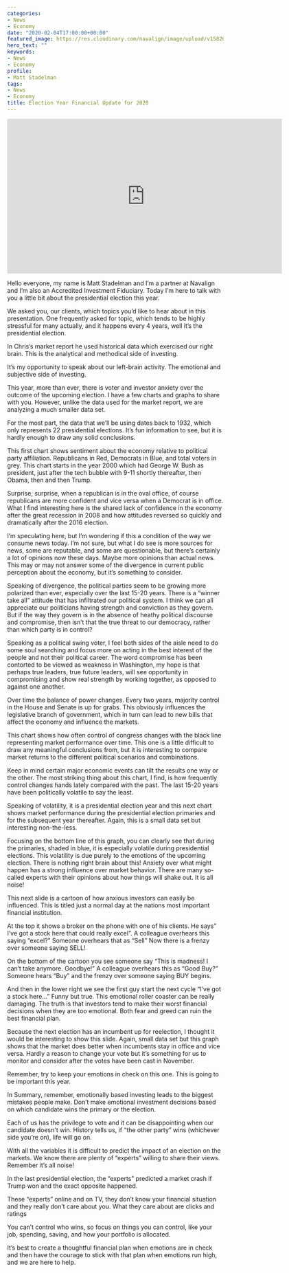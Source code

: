 ```yaml
---
categories:
- News
- Economy
date: "2020-02-04T17:00:00+00:00"
featured_image: https://res.cloudinary.com/navalign/image/upload/v1582606981/Election_year_2020_xkrkd2.png
hero_text: ""
keywords:
- News
- Economy
profile:
- Matt Stadelman
tags:
- News
- Economy
title: Election Year Financial Update for 2020
---
```

<iframe src="https://player.vimeo.com/video/393452775" width="640" height="360" frameborder="0" allow="autoplay; fullscreen" allowfullscreen></iframe>

Hello everyone, my name is Matt Stadelman and I’m a partner at Navalign and I’m also an Accredited Investment Fiduciary. Today I’m here to talk with you a little bit about the presidential election this year.

We asked you, our clients, which topics you’d like to hear about in this presentation. One frequently asked for topic, which tends to be highly stressful for many actually, and it happens every 4 years, well it’s the presidential election.

In Chris’s market report he used historical data which exercised our right brain. This is the analytical and methodical side of investing.

It’s my opportunity to speak about our left-brain activity. The emotional and subjective side of investing.

This year, more than ever, there is voter and investor anxiety over the outcome of the upcoming election. I have a few charts and graphs to share with you. However, unlike the data used for the market report, we are analyzing a much smaller data set.

For the most part, the data that we’ll be using dates back to 1932, which only represents 22 presidential elections. It’s fun information to see, but it is hardly enough to draw any solid conclusions.

This first chart shows sentiment about the economy relative to political party affiliation. Republicans in Red, Democrats in Blue, and total voters in grey. This chart starts in the year 2000 which had George W. Bush as president, just after the tech bubble with 9-11 shortly thereafter, then Obama, then and then Trump.

Surprise, surprise, when a republican is in the oval office, of course republicans are more confident and vice versa when a Democrat is in office. What I find interesting here is the shared lack of confidence in the economy after the great recession in 2008 and how attitudes reversed so quickly and dramatically after the 2016 election.

I’m speculating here, but I’m wondering if this a condition of the way we consume news today. I’m not sure, but what I do see is more sources for news, some are reputable, and some are questionable, but there’s certainly a lot of opinions now these days. Maybe more opinions than actual news. This may or may not answer some of the divergence in current public perception about the economy, but it’s something to consider.

Speaking of divergence, the political parties seem to be growing more polarized than ever, especially over the last 15-20 years. There is a “winner take all” attitude that has infiltrated our political system. I think we can all appreciate our politicians having strength and conviction as they govern. But if the way they govern is in the absence of heathy political discourse and compromise, then isn’t that the true threat to our democracy, rather than which party is in control?

Speaking as a political swing voter, I feel both sides of the aisle need to do some soul searching and focus more on acting in the best interest of the people and not their political career. The word compromise has been contorted to be viewed as weakness in Washington, my hope is that perhaps true leaders, true future leaders, will see opportunity in compromising and show real strength by working together, as opposed to against one another.

Over time the balance of power changes. Every two years, majority control in the House and Senate is up for grabs. This obviously influences the legislative branch of government, which in turn can lead to new bills that affect the economy and influence the markets.

This chart shows how often control of congress changes with the black line representing market performance over time. This one is a little difficult to draw any meaningful conclusions from, but it is interesting to compare market returns to the different political scenarios and combinations.

Keep in mind certain major economic events can tilt the results one way or the other. The most striking thing about this chart, I find, is how frequently control changes hands lately compared with the past. The last 15-20 years have been politically volatile to say the least.

Speaking of volatility, it is a presidential election year and this next chart shows market performance during the presidential election primaries and for the subsequent year thereafter. Again, this is a small data set but interesting non-the-less.

Focusing on the bottom line of this graph, you can clearly see that during the primaries, shaded in blue, it is especially volatile during presidential elections. This volatility is due purely to the emotions of the upcoming election. There is nothing right brain about this! Anxiety over what might happen has a strong influence over market behavior. There are many so-called experts with their opinions about how things will shake out. It is all noise!

This next slide is a cartoon of how anxious investors can easily be influenced. This is titled just a normal day at the nations most important financial institution.

At the top it shows a broker on the phone with one of his clients. He says” I’ve got a stock here that could really excel”. A colleague overhears this saying “excel?” Someone overhears that as “Sell” Now there is a frenzy over someone saying SELL!

On the bottom of the cartoon you see someone say “This is madness! I can’t take anymore. Goodbye!” A colleague overhears this as “Good Buy?” Someone hears “Buy” and the frenzy over someone saying BUY begins.

And then in the lower right we see the first guy start the next cycle “I’ve got a stock here…” Funny but true. This emotional roller coaster can be really damaging. The truth is that investors tend to make their worst financial decisions when they are too emotional. Both fear and greed can ruin the best financial plan.

Because the next election has an incumbent up for reelection, I thought it would be interesting to show this slide. Again, small data set but this graph shows that the market does better when incumbents stay in office and vice versa. Hardly a reason to change your vote but it’s something for us to monitor and consider after the votes have been cast in November.

Remember, try to keep your emotions in check on this one. This is going to be important this year.

In Summary, remember, emotionally based investing leads to the biggest mistakes people make. Don’t make emotional investment decisions based on which candidate wins the primary or the election.

Each of us has the privilege to vote and it can be disappointing when our candidate doesn't win. History tells us, if “the other party” wins (whichever side you’re on), life will go on.

With all the variables it is difficult to predict the impact of an election on the markets. We know there are plenty of “experts” willing to share their views. Remember it’s all noise!

In the last presidential election, the “experts” predicted a market crash if Trump won and the exact opposite happened.

These “experts” online and on TV, they don’t know your financial situation and they really don’t care about you. What they care about are clicks and ratings

You can’t control who wins, so focus on things you can control, like your job, spending, saving, and how your portfolio is allocated.

It’s best to create a thoughtful financial plan when emotions are in check and then have the courage to stick with that plan when emotions run high, and we are here to help.